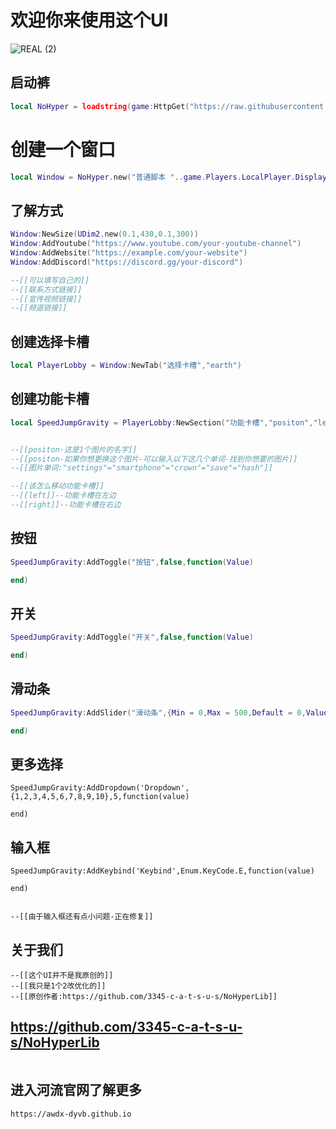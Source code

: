 # 欢迎你来使用这个UI
![REAL (2)](https://github.com/3345-c-a-t-s-u-s/NoHyperLib/assets/117000269/c2cc249c-ed95-4d99-84ad-f432ed6698da)

## 启动裤
````lua
local NoHyper = loadstring(game:HttpGet("https://raw.githubusercontent.com/AWDX-DYVB/River-UI/main/River%20UI%E6%BA%90%E7%A0%81.lua"))()
````

# 创建一个窗口
````lua
local Window = NoHyper.new("普通脚本 "..game.Players.LocalPlayer.DisplayName,"rbxassetid://13169991903","Welcome back!")
````

## 了解方式
````lua
Window:NewSize(UDim2.new(0.1,430,0.1,300))
Window:AddYoutube("https://www.youtube.com/your-youtube-channel")
Window:AddWebsite("https://example.com/your-website")
Window:AddDiscord("https://discord.gg/your-discord")

--[[可以填写自己的]]
--[[联系方式链接]]
--[[宣传视频链接]]
--[[频道链接]]
````

## 创建选择卡槽
````lua
local PlayerLobby = Window:NewTab("选择卡槽","earth") 
````

## 创建功能卡槽
````lua
local SpeedJumpGravity = PlayerLobby:NewSection("功能卡槽","positon","left")


--[[positon-这是1个图片的名字]]
--[[positon-如果你想更换这个图片-可以输入以下这几个单词-找到你想要的图片]]
--[[图片单词:"settings"="smartphone"="crown"="save"="hash"]]

--[[该怎么移动功能卡槽]]
--[[left]]--功能卡槽在左边
--[[right]]--功能卡槽在右边
````

## 按钮
````lua
SpeedJumpGravity:AddToggle("按钮",false,function(Value)

end)
````

## 开关
````lua
SpeedJumpGravity:AddToggle("开关",false,function(Value)

end)
````

## 滑动条
````lua
SpeedJumpGravity:AddSlider("滑动条",{Min = 0,Max = 500,Default = 0,ValueT = "%"},function(Value)

end)
````

## 更多选择
````
SpeedJumpGravity:AddDropdown('Dropdown',{1,2,3,4,5,6,7,8,9,10},5,function(value)

end)
````

## 输入框
````
SpeedJumpGravity:AddKeybind('Keybind',Enum.KeyCode.E,function(value)
	
end)


--[[由于输入框还有点小问题-正在修复]]
````

## 关于我们
````
--[[这个UI并不是我原创的]]
--[[我只是1个2改优化的]]
--[[原创作者:https://github.com/3345-c-a-t-s-u-s/NoHyperLib]]
````

## https://github.com/3345-c-a-t-s-u-s/NoHyperLib
````
````

## 进入河流官网了解更多
````
https://awdx-dyvb.github.io
````